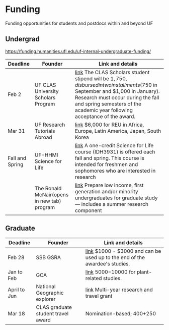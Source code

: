 # Funding
Funding opportunities for students and postdocs within and beyond UF

## Undergrad

https://funding.humanities.ufl.edu/uf-internal-undergraduate-funding/

| Deadline  | Founder | Link and details |
| ------------- | ------------- | ------------- |
| Feb 2  | UF CLAS University Scholars Program  | [link](https://clas.ufl.edu/undergraduate/clas-university-scholars/) The CLAS Scholars student stipend will be $1,750, disbursed in two installments ($750 in September and $1,000 in January). Research must occur during the fall and spring semesters of the academic year following acceptance of the award. |
| Mar 31  | UF Research Tutorials Abroad  | [link](https://nam10.safelinks.protection.outlook.com/?url=https%3A%2F%2Fufl.us13.list-manage.com%2Ftrack%2Fclick%3Fu%3D9a6a802dfde66f70f41b5f8b0%26id%3Dfebf21672a%26e%3Daf2b84c259&data=05%7C02%7Ccail%40ufl.edu%7Ca8b39e7e7b174e0336e708dd55afaab3%7C0d4da0f84a314d76ace60a62331e1b84%7C0%7C0%7C638760935176888529%7CUnknown%7CTWFpbGZsb3d8eyJFbXB0eU1hcGkiOnRydWUsIlYiOiIwLjAuMDAwMCIsIlAiOiJXaW4zMiIsIkFOIjoiTWFpbCIsIldUIjoyfQ%3D%3D%7C0%7C%7C%7C&sdata=IJjpX6DyUSziDlYuEQPGbaZNWkoiYg3dbd4aoFirnts%3D&reserved=0) $6,000 for REU in Africa, Europe, Latin America, Japan, South Korea|
|Fall and Spring|UF-HHMI Science for Life|[link](https://scienceforlifeprogram.wordpress.com/about/) A one-credit Science for Life course (IDH3931) is offered each fall and spring. This course is intended for freshmen and sophomores who are interested in research|
||The Ronald McNair(opens in new tab) program|[link](https://mcnairscholars.com/) Prepare low income, first generation and/or minority undergraduates for graduate study — includes a summer research component|

## Graduate
| Deadline  | Founder | Link and details |
| ------------- | ------------- | ------------- |
| Feb 28  | SSB GSRA  | [link](https://www.systbio.org/graduate-student-research-awards.html#:~:text=The%20Society%20of%20Systematic%20Biologists,field%20collection%20sites%20or%20museums) $1000 - $3000 and can be used up to the end of the awardee's studies. |
| Jan to Feb  | GCA  | [link](https://www.gcamerica.org/scholarships/apply) $5000-$10000 for plant-related studies. |
| April to Jun  | National Geographic explorer  | [link](https://www.nationalgeographic.org/society/grants-and-investments/) Multi-year research and travel grant|
| Mar 18 | CLAS graduate student travel award | Nomination-based; $400+$250 |
